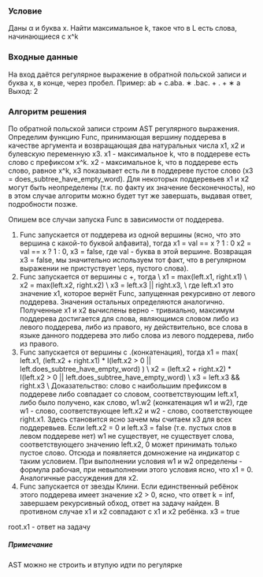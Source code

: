 ### Условие
Даны α и буква x. Найти максимальное k, такое что в L есть слова, начинающиеся с x^k
### Входные данные
На вход даётся регулярное выражение в обратной польской записи и буква x, в конце, через пробел. Пример: ab + c.aba. ∗ .bac. + . + ∗ a
Выход: 2
### Алгоритм решения
По обратной польской записи строим AST регулярного выражения. Определим функцию Func, принимающая вершину поддерева в качестве аргумента и возвращающая два натуральных числа x1, x2 и булевскую переменную x3. x1 - максимальное k, что в поддереве есть слово с префиксом x^k. x2 - максимальное k, что в поддереве есть слово, равное x^k, x3 показывает есть ли в поддереве пустое слово (x3 = does_subtree_have_empty_word). Для некоторых поддеревьев x1 и x2 могут быть неопределены (т.к. по факту их значение бесконечность), но в этом случае алгоритм можно будет тут же завершать, выдавая ответ, подробности позже.

Опишем все случаи запуска Func в зависимости от поддерева.
1. Func запускается от поддерева из одной вершины (ясно, что это вершина с какой-то буквой алфавита), тогда
x1 = val == x ? 1 : 0
x2 = val == x ? 1 : 0,
x3 = false,
где val - буква в этой вершине. Возвращая x3 = false, мы значительно используем тот факт, что в регулярном выражении не пристуствует \eps, пустого слова).
2. Func запускается от вершины с +, тогда \\
x1 = max(left.x1, right.x1) \\
x2 = max(left.x2, right.x2) \\
x3 = left.x3 || right.x3, \\
где left.x1 это значение x1, которое вернёт Func, запущенная рекурсивно от левого поддерева. Значения остальных определяются аналогично.
Полученные x1 и x2 вычислены верно - тривиально, максимум поддерева достигается для слова, являющимся словом либо из левого поддерева, либо из правого, ну действительно, все слова в языке данного поддерева это либо слова из левого поддерева, либо из правого.
3. Func запускается от вершины с .(конкатенация), тогда
x1 = max( left.x1, (left.x2 + right.x1) * I(left.x2 > 0 || left.does_subtree_have_empty_word) ) \\
x2 = (left.x2 + right.x2) * I(left.x2 > 0 || left.does_subtree_have_empty_word) \\
x3 = left.x3 && right.x3 \\
Доказательство: слово с наибольшим префиксом в поддереве либо совпадает со словом, соответствующим left.x1, либо было получено, как слово, w1.w2 (конкатенация w1 и w2), где w1 - слово, соответствующее left.x2 и w2 - слово, соответствующее right.x1. Здесь становится ясно зачем мы считаем x3 для всех поддеревьев. Если left.x2 = 0 и left.x3 = false (т.е. пустых слов в левом поддереве нет) w1 не существует, не существует слова, соответствующего значению left.x2, 0 может принимать только пустое слово. Отсюда и появляется домножение на индикатор с таким условием. При выполнении условия w1 и w2 определены - формула рабочая, при невыполнении этого условия ясно, что x1 = 0. Аналогичные рассуждения для x2.
4. Func запускается от звезды Клини. Если единственный ребёнок этого поддерева имеет значение x2 > 0, ясно, что ответ k = inf, завершаем рекурсивный обход, ответ на задачу найден. В противном случае x1 и x2 совпадают с x1 и x2 ребёнка. x3 = true

root.x1 - ответ на задачу
##### Примечание
AST можно не строить и втупую идти по регулярке
